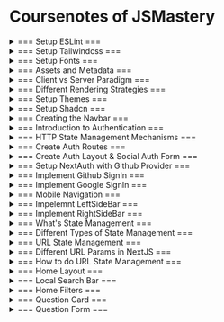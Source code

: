 # Coursenotes of JSMastery

<details>
  <summary>=== Setup ESLint ===</summary>
for better typing / code style
https://standardjs.com/rules

- npm install eslint-config-standard
- add "standard" to .eslintrc.json file

also for the tailwindcss

- npm install eslint-plugin-tailwindcss
- add "plugin:tailwindcss/recommended" to .eslintrc.json file

prettier and eslint can conflict sometimes

- npm install eslint-config-prettier
- npm install prettier

and autopretty the import

- npm install eslint-plugin-import --save-dev
- add the plugin import in .eslintrc.json file

vscode setup

- create vscode settings.json
- and make sure have eslint, prettier, prettier eslint extension
(well, it's more like for the sake of safety in vscode :D)
(well, the eslint file is provided :D)
</details>

<details>
  <summary>=== Setup Tailwindcss ===</summary>
Theming :D

Something interesting to see:
https://tailwindcss.com/docs/adding-custom-styles#using-css-and-layer

</details>

<details>
  <summary>=== Setup Fonts ===</summary>
Well, you know how to use local Fonts
\*Hmmm I still have no idea what's the difference between font.className and font.variable

And also don't forget to specify the font on tailwindcss config and globalcss

</details>

<details>
  <summary>=== Assets and Metadata ===</summary>
Well set up the meta data... :v
</details>

<details>
  <summary>=== Client vs Server Paradigm ===</summary>
When to render client or server component?

- Basically all user interactions will be client component:

  - Clicking buttons
  - Entering information input in fields
  - Triggering events
  - Using react hooks
    Because it relies on user's browser capability

- If it's not user interactions such as:
  - Fetching data from server
  - Displaying static content
  - Performing server-side computations
  Do it as server component
  </details>

<details>
  <summary>=== Different Rendering Strategies ===</summary>
Rendering

- It's a process of generating or recreating the UI from the code

How code gets converted into websites

- Once the compilation is complete, which involves converting from higher-level programming
  language into lower-lever programming language (binary code), our application goes to two
  phases: Build Time and Run Time
  - Build Time
    It's a series of steps where we prepare our app code for production, involving the steps
    of code compilation, bundling, optimization, etc
  - Run Time
  Refers to the time when the compiled app is executing and running, involving the dynamic
  execution of the app's code.
  It's about handling user interaction, responding to events, data processing,
  interacting with external services or APIs
  </details>

<details>
  <summary>=== Setup Themes ===</summary>

- Using npm install next-themes
- Setup context provider to use the themes provider (set up in context/Themes.tsx)
- Useful link: https://github.com/pacocoursey/next-themes?tab=readme-ov-file#api
- If there is a hydration error: just pass <code>suppressHydrationWarning</code> to the html tag in layout.tsx

NOTE: UNIQUE THINGS HERE!!!
So basically I just surfing around about "use client" in layout.tsx doesn't block it's page to be server component, but page.tsx and the children component has strict rules about this (client component parent will only have client component children)
Based on ChatGPT: NextJS has special rules for where the layout.tsx can be client and the children can be client or server. It is because layout.tsx serves as a wrapper for the app's routing (?)

</details>

<details>
  <summary>=== Setup Shadcn ===</summary>

- Well, you know how
</details>

<details>
  <summary>=== Creating the Navbar ===</summary>

- Implementing useTheme from next-themes to setup theme toggler
- The rest of it... well... styling
</details>

<details>
  <summary>=== Introduction to Authentication ===</summary>

https://courses.jsmastery.pro/course/ultimate-nextjs/008_authentication/001_what-is-authentication-copy
https://auth0.com/docs/authorization/concepts/authz-and-authn
https://roadmap.sh/guides/session-based-authentication
https://roadmap.sh/guides/basics-of-authentication
https://roadmap.sh/guides/jwt-authentication

- Authentication
  - Authentication is the process of verifying the identity of a user. It ensures that the person or entity accessing the system is who they claim to be.
- Authorization
  - Authorization, on the other hand, determines what actions a user is allowed to perform within the system after they've been authenticated. It defines the permissions and access levels granted to users based on their identity and role.

Types of Authentication

- Session-based
- Token-based (JWT)
- OAuth
- Basic Authentication
</details>

<details>
  <summary>=== HTTP State Management Mechanisms ===</summary>
https://courses.jsmastery.pro/course/ultimate-nextjs/008_authentication/002_http-state-management-mechanisms

</details>

<details>
  <summary>=== Create Auth Routes ===</summary>

It's more about creating routes in group for the auth, so:
(auth) -> layout.tsx, /sign-in/page.tsx, /sign-up/page.tsx
(root) -> layout.tsx
layout.tsx

</details>

<details>
  <summary>=== Create Auth Layout & Social Auth Form ===</summary>

- It's about creating the layout for auth and separate the form only
- It's interesting that I also can make tailwindclass for backgroundImage: check tailwind.config.ts and the layout.tsx for auth
- Naming new tailwindclass also can use 'number': check tailwind.config.ts on borderRadius "2"
- There is "invert-colors" that can invert the color of the image base on the theme, check global.css (it also uses class called invert from tailwind builtin)

</details>

<details>
  <summary>=== Setup NextAuth with Github Provider ===</summary>

- Well it uses Auth.js
- The process kind of similar to tutorial I had
- Also need to look at Auth.js documentation, esp the getting started
- When creating Github OAuth app, there is section wether Enable Device Flow or not, it is designed for devices that don't have an easy way to input text such as smart tv, gaming console
- </details>

<details>
  <summary>=== Implement Github SignIn ===</summary>

- There is a nice diagram explanation here about how auth works: https://courses.jsmastery.pro/course/ultimate-nextjs/008_authentication/006_implement-github-signin
- Folder called constants to store const, example the routes.ts
- So far, the auth error handling looks simple:
  - using try cath, with try only await the signIn() from next-auth/react
  - the catch would be catching any kind of error with a little bit of conditional rednering
  - I think all kind of 'error' is already thrown by the auth.js itself, I just need to 'catch' it
- NEW THINGS:
  - So turns out Auth.js also has SessionProvider that I can use. On previous auth tutorial, it uses auth() from created auth.ts file and use it in asynchronus
  - To use it: set provider in root layout.tsx (Look at root layout.tsx)
  - WHOOPS!! I just found that it's better to use the exported auth() for the Nextjs App router, HMMMMMMM
  - I wonder what will happened if I still use it...
  - Okay, I think JSMastery will do two approach:
    - If the component is server component, it will use auth() from the auth.ts
    - If the component is client component, it will use the hook/the context provider from the SessionProvider
  - Let's see if it's true, will update this part later...

</details>

<details>
  <summary>=== Implement Google SignIn ===</summary>

- Same thing
</details>

<details>
  <summary>=== Mobile Navigation ===</summary>

- He seperates the NavLink into its own component, interesting way to make it reusable :D
</details>

<details>
  <summary>=== Impelemnt LeftSideBar ===</summary>

- The NavLink used again here, so it works like a charm :D
</details>

<details>
  <summary>=== Implement RightSideBar ===</summary>

- I just realised the usage of max-lg:hidden, I mean what does it do?
- NEW THINGS: I can use the constants' key (in routes for example) to be a function that requires param and return a string! Check RightSidebar.tsx
- NEW THINGS: There is a way to show icon dynamically, using devicon (look at TagCard.tsx)

</details>

<details>
  <summary>=== What's State Management ===</summary>

- Well, in this more like encourage me to use "WHY" when planning to use state management, especially like Global Client State Management such as Redux, Zustand, etc
</details>

<details>
  <summary>=== Different Types of State Management ===</summary>

- Interesting to read: https://courses.jsmastery.pro/course/ultimate-nextjs/010_state-management/002_different-types-of-state-management
- Basically explains about the difference between local and global state
- Also encourage to choose based on requirements, rather than hype
- </details>

<details>
  <summary>=== URL State Management ===</summary>

- Well, he explains about I can use the url to hold the state, just like in most ecommerce
</details>

<details>
  <summary>=== Different URL Params in NextJS ===</summary>

- Very interesting post: https://courses.jsmastery.pro/course/ultimate-nextjs/010_state-management/005_different-url-parameters-in-nextjs
- If I want to get the params in the page.tsx -> get it from the page props
- If I want to get the params in component (esp. client component) use the useParams or useSearchParams
- But if the component is server, if the component is close to page.tsx, put it in props, one props drilling won't hurt
- But if ithe component is too far, well, make it client :/

</details>

<details>
  <summary>=== How to do URL State Management ===</summary>

- Through <Link href={{pathname: "/posts", query: { keyName: "valueName"},}}> Posts </Link>
- Using useRouter (for client component) router.push({pathname: "/posts", query: { keyName: "valueName", }};
- Through using URLSearchParams JS builtin
- There is npm package to ease the JS builtin even more :D = https://www.npmjs.com/package/query-string
</details>

<details>
  <summary>=== Home Layout ===</summary>

- Just make a framework for the home layout (search, filter, question posts)
</details>

<details>
  <summary>=== Local Search Bar ===</summary>

- I think he is going to create one component and literally use it in ALL use cases (What makes me wonder, how good is the styling gonna be? I mean it will be used in all kind of places) (Well, add the otherClasses to put tailwind styling...)
- This component is so cool! Basically this component is an implementation of STATE MANAGEMENT USING GOOD OLD URL QUERY
- It uses query-string package to basically manage url and the query. So I can add, modify, delete the query easily
- The component (LocalSearch.tsx) basicaly is an input component where every changes (onChange) will trigger the url making (through useEffect)
- The url making is generated using the helps of query-string to make a function to update the url query (formUrlQuery) and if there is nothing inside the input means need to remove the query from the url (using removeKeysFromUrlQuery)
- Then don't forget to debounce it
</details>
<details>
  <summary>=== Home Filters ===</summary>

- Well simillar with local search bar, I mean the filter uses url query params too to filter the data. So it also uses the formUrlQuery and removeKeysFromUrlQuery
</details>

<details>
  <summary>=== Question Card ===</summary>

- There is an interesting part where I have to utilize on how to make reusable component. For example like in metric, there will be a Metric component that is clickable using Link but also there will be a time where the Metric is not clickable which just using Div
- Setup hostname for image if the image is from outside the app
</details>

<details>
  <summary>=== Question Form ===</summary>

- Hmm this one just implementing the UI using react-hook-form and zod validation

</details>
